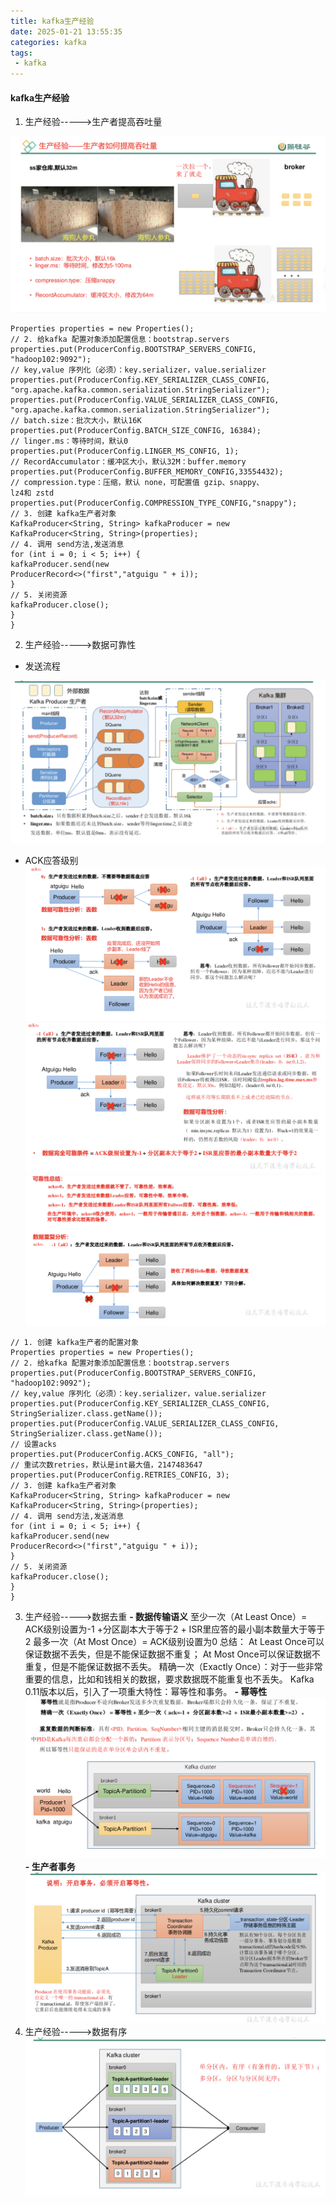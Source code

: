 ```yaml
---
title: kafka生产经验
date: 2025-01-21 13:55:35
categories: kafka
tags: 
 - kafka
---
```


#### kafka生产经验
1. 生产经验----->生产者提高吞吐量

  ![](../images/生产经验.png)
```
Properties properties = new Properties();
// 2. 给kafka 配置对象添加配置信息：bootstrap.servers
properties.put(ProducerConfig.BOOTSTRAP_SERVERS_CONFIG,
"hadoop102:9092");
// key,value 序列化（必须）：key.serializer，value.serializer
properties.put(ProducerConfig.KEY_SERIALIZER_CLASS_CONFIG,
"org.apache.kafka.common.serialization.StringSerializer");
properties.put(ProducerConfig.VALUE_SERIALIZER_CLASS_CONFIG,
"org.apache.kafka.common.serialization.StringSerializer");
// batch.size：批次大小，默认16K
properties.put(ProducerConfig.BATCH_SIZE_CONFIG, 16384);
// linger.ms：等待时间，默认0
properties.put(ProducerConfig.LINGER_MS_CONFIG, 1);
// RecordAccumulator：缓冲区大小，默认32M：buffer.memory
properties.put(ProducerConfig.BUFFER_MEMORY_CONFIG,33554432);
// compression.type：压缩，默认 none，可配置值 gzip、snappy、
lz4和 zstd
properties.put(ProducerConfig.COMPRESSION_TYPE_CONFIG,"snappy");
// 3. 创建 kafka生产者对象
KafkaProducer<String, String> kafkaProducer = new
KafkaProducer<String, String>(properties);
// 4. 调用 send方法,发送消息
for (int i = 0; i < 5; i++) {
kafkaProducer.send(new
ProducerRecord<>("first","atguigu " + i));
}
// 5. 关闭资源
kafkaProducer.close();
}
}
```
2. 生产经验----->数据可靠性
- 发送流程

![](../images/数据可靠.png)

- ACK应答级别
  ![](../images/ack-1.png)
  ![](../images/ack-2.png)
  ![](../images/ack-3.png)

```
// 1. 创建 kafka生产者的配置对象
Properties properties = new Properties();
// 2. 给kafka 配置对象添加配置信息：bootstrap.servers
properties.put(ProducerConfig.BOOTSTRAP_SERVERS_CONFIG,
"hadoop102:9092");
// key,value 序列化（必须）：key.serializer，value.serializer
properties.put(ProducerConfig.KEY_SERIALIZER_CLASS_CONFIG,
StringSerializer.class.getName());
properties.put(ProducerConfig.VALUE_SERIALIZER_CLASS_CONFIG,
StringSerializer.class.getName());
// 设置acks
properties.put(ProducerConfig.ACKS_CONFIG, "all");
// 重试次数retries，默认是int最大值，2147483647
properties.put(ProducerConfig.RETRIES_CONFIG, 3);
// 3. 创建 kafka生产者对象
KafkaProducer<String, String> kafkaProducer = new
KafkaProducer<String, String>(properties);
// 4. 调用 send方法,发送消息
for (int i = 0; i < 5; i++) {
kafkaProducer.send(new
ProducerRecord<>("first","atguigu " + i));
}
// 5. 关闭资源
kafkaProducer.close();
}
}
```
3. 生产经验----->数据去重
**- 数据传输语义**
至少一次（At Least Once）= ACK级别设置为-1 +分区副本大于等于2 + ISR里应答的最小副本数量大于等于2
最多一次（At Most Once）= ACK级别设置为0
总结：
At Least Once可以保证数据不丢失，但是不能保证数据不重复；
At Most Once可以保证数据不重复，但是不能保证数据不丢失。
精确一次（Exactly Once）：对于一些非常重要的信息，比如和钱相关的数据，要求数据既不能重复也不丢失。
Kafka 0.11版本以后，引入了一项重大特性：幂等性和事务。
**- 幂等性**
![](../images/mideng.png)
**- 生产者事务**
![](../images/shiwu.png)
4. 生产经验----->数据有序
![](../images/youxu.png)



